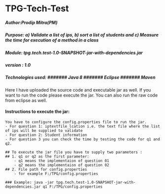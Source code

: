 # TPG-Tech-Test

##### Author:Prodip Mitra(PM)
##### Purpose: a) Validate a list of ips, b) sort a list of students  and c) Measure the time for execution of a method in a class
##### Module: tpg.tech.test-1.0-SNAPSHOT-jar-with-dependencies.jar
##### version : 1.0

##### Technologies used: ####### Java 8 ####### Eclipse ####### Maven

Here I have uploaded the source code and executable jar as well. If you want to run the code please execute the jar. You can also run the raw code from eclipse as well.
#### Instructions to execute the jar:
 	You have to configure the config.properties file to run the jar.
	- For question 1: iptextfile_lcation i.e. the text file where the list of ips will be supplied to validate
	- For question 2: Student information
	- For question 3 you can check the time by testing the code for q1 and q2.
	 	
	## To execute the jar file you have to supply two parameters :
	## 1. q1 or q2 as the first parameter:
		- q1 means the implementaion of question 01
		- q2 means the implementaion of question 02
	## 2. File path for config.properties
		- for example F:/TPG/config.properties
		
	### Example: java -jar tpg.tech.test-1.0-SNAPSHOT-jar-with-dependencies.jar q1 F:/TPG/config.properties

